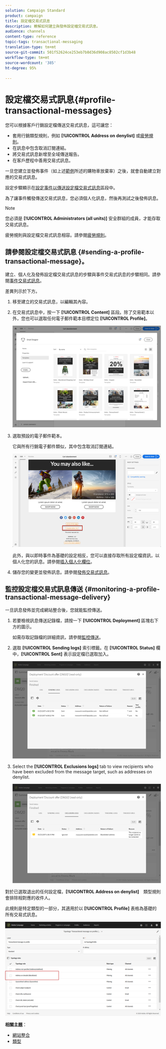 ```yaml
---
solution: Campaign Standard
product: campaign
title: 設定檔交易式訊息
description: 瞭解如何建立與發佈設定檔交易式訊息。
audience: channels
content-type: reference
topic-tags: transactional-messaging
translation-type: tm+mt
source-git-commit: 501f52624ce253eb7b0d36d908ac8502cf1d3b48
workflow-type: tm+mt
source-wordcount: '385'
ht-degree: 95%

---
```



# 設定檔交易式訊息{#profile-transactional-messages}

您可以根據客戶行銷設定檔傳送交易式訊息，這可讓您：

* 套用行銷類型規則，例如 **[!UICONTROL Address on denylist]** 或[疲勞規則](../../sending/using/fatigue-rules.md)。
* 在訊息中包含取消訂閱連結。
* 將交易式訊息新增至全域傳送報告。
* 在客戶歷程中善用交易式訊息。

一旦您建立並發佈事件（如上述[範例](../../channels/using/getting-started-with-transactional-msg.md#transactional-messaging-operating-principle)所述的購物車放棄率）之後，就會自動建立對應的交易式訊息。

設定步驟顯示在[設定事件以傳送設定檔交易式訊息](../../administration/using/configuring-transactional-messaging.md#use-case--configuring-an-event-to-send-a-transactional-message)區段中。

為了讓事件觸發傳送交易式訊息，您必須個人化訊息，然後再測試之後發佈訊息。

>[!NOTE]
>
>您必須是 **[!UICONTROL Administrators (all units)]** 安全群組的成員，才能存取交易式訊息。
>
>疲勞規則與設定檔交易式訊息相容。請參閱[疲勞規則](../../sending/using/fatigue-rules.md)。

## 請參閱設定檔交易式訊息 {#sending-a-profile-transactional-message}。

建立、個人化及發佈設定檔交易式訊息的步驟與事件交易式訊息的步驟相同。請參閱[事件交易式訊息](../../channels/using/event-transactional-messages.md)。

差異列示於下方。

1. 移至建立的交易式訊息，以編輯其內容。
1. 在交易式訊息中，按一下 **[!UICONTROL Content]** 區段。除了交易範本以外，您也可以選取任何電子郵件範本目標定位 **[!UICONTROL Profile]**。

   ![](assets/message-center_marketing_templates.png)

1. 選取預設的電子郵件範本。

   它與所有行銷電子郵件類似，其中包含取消訂閱連結。

   ![](assets/message-center_marketing_perso_unsubscription.png)

   此外，與以即時事件為基礎的設定相反，您可以直接存取所有設定檔資訊，以個人化您的訊息。請參閱[插入個人化欄位](../../designing/using/personalization.md#inserting-a-personalization-field)。

1. 儲存您的變更並發佈訊息。請參閱[發佈交易式訊息](../../channels/using/event-transactional-messages.md#publishing-a-transactional-message)。

## 監控設定檔交易式訊息傳送 {#monitoring-a-profile-transactional-message-delivery}

一旦訊息發佈並完成網站整合後，您就能監控傳送。

1. 若要檢視訊息傳送記錄檔，請按一下 **[!UICONTROL Deployment]** 區塊右下方的圖示。

   如需存取記錄檔的詳細資訊，請參閱[監控傳送](../../sending/using/monitoring-a-delivery.md)。

1. 選取 **[!UICONTROL Sending logs]** 索引標籤。在 **[!UICONTROL Status]** 欄中，**[!UICONTROL Sent]** 表示設定檔已選取加入。

   ![](assets/message-center_marketing_sending_logs.png)

1. Select the **[!UICONTROL Exclusions logs]** tab to view recipients who have been excluded from the message target, such as addresses on denylist.

   ![](assets/message-center_marketing_exclusion_logs.png)

對於已選取退出的任何設定檔，**[!UICONTROL Address on denylist]**　類型規則會排除相對應的收件人。

此規則是特定類型的一部分，其適用於以 **[!UICONTROL Profile]** 表格為基礎的所有交易式訊息。

![](assets/message-center_marketing_typology.png)

**相關主題**：

* [網站整合](../../administration/using/configuring-transactional-messaging.md#integrating-the-triggering-of-the-event-in-a-website)
* [類型](../../sending/using/about-typology-rules.md)
